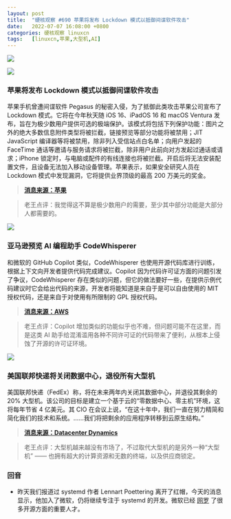 ```yaml
---
layout: post
title:	"硬核观察 #690 苹果将发布 Lockdown 模式以抵御间谍软件攻击"
date:	2022-07-07 16:08:00 +0800 
categories:	硬核观察 linuxcn 
tags:	[linuxcn,苹果,大型机,AI]
---
```



![](/Asserts/Images//attachment/album/202207/07/160709o7okwfkiq6zjf5og.jpg)


![](/Asserts/Images//attachment/album/202207/07/160721czqbl2f76sjzsnb6.jpg)


### 苹果将发布 Lockdown 模式以抵御间谍软件攻击


苹果手机曾遭间谍软件 Pegasus 的秘密入侵，为了抵御此类攻击苹果公司宣布了 Lockdown 模式。它将在今年秋天随 iOS 16、iPadOS 16 和 macOS Ventura 发布，旨在为极少数用户提供可选的极端保护。该模式将包括下列保护功能：图片之外的绝大多数信息附件类型将被拦截，链接预览等部分功能将被禁用；JIT JavaScript 编译器等将被禁用，除非列入受信站点白名单；向用户发起的 FaceTime 通话等邀请与服务请求将被拦截，除非用户此前向对方发起过通话或请求；iPhone 锁定时，与电脑或配件的有线连接也将被拦截。开启后将无法安装配置文件，且设备无法加入移动设备管理。苹果表示，如果安全研究人员在 Lockdown 模式中发现漏洞，它将提供业界顶级的最高 200 万美元的奖金。



> 
> **[消息来源：苹果](https://www.apple.com.cn/newsroom/2022/07/apple-expands-commitment-to-protect-users-from-mercenary-spyware/)**
> 
> 
> 



> 
> 老王点评：我觉得这不算是极少数用户的需要，至少其中部分功能是大部分人都需要的。
> 
> 
> 


![](/Asserts/Images//attachment/album/202207/07/160738bpqmligmwmkglqp1.jpg)


### 亚马逊预览 AI 编程助手 CodeWhisperer


和微软的 GitHub Copilot 类似，CodeWhisperer 也使用开源代码库进行训练，根据上下文向开发者提供代码完成建议。Copilot 因为代码许可证方面的问题引发了争议，CodeWhisperer 存在类似的问题，但它的做法要好一些，在提供示例代码建议时它会给出代码的来源，开发者将能知道是来自于是可以自由使用的 MIT 授权代码，还是来自于对使用有所限制的 GPL 授权代码。



> 
> **[消息来源：AWS](https://aws.amazon.com/cn/codewhisperer/)**
> 
> 
> 



> 
> 老王点评：Copilot 增加类似的功能似乎也不难，但问题可能不在这里，而是这类 AI 助手给混淆滥用各种不同许可证的代码带来了便利，从根本上侵蚀了开源的许可证环境。
> 
> 
> 


![](/Asserts/Images//attachment/album/202207/07/160753qzyk3wehzhccuocw.jpg)


### 美国联邦快递将关闭数据中心，退役所有大型机


美国联邦快递（FedEx）称，将在未来两年内关闭其数据中心，并退役其剩余的 20% 大型机。该公司的目标是建立一个基于云的“零数据中心、零主机”环境，这将每年节省 4 亿美元。其 CIO 在会议上说，“在这十年中，我们一直在努力精简和简化我们的技术和系统。……我们将把剩余的应用程序转移到云原生结构。”



> 
> **[消息来源：Datacenter Dynamics](https://www.datacenterdynamics.com/en/news/fedex-to-close-data-centers-retire-all-mainframes-by-2024-saving-400m/)**
> 
> 
> 



> 
> 老王点评：大型机越来越没有市场了，不过取代大型机的是另外一种“大型机” —— 也拥有超大的计算资源和无数的终端，以及供应商锁定。
> 
> 
> 


### 回音


* 昨天我们报道过 systemd 作者 Lennart Poettering 离开了红帽，今天的消息显示，他加入了微软，仍将继续专注于 systemd 的开发。微软已经 [网罗](https://www.phoronix.com/scan.php?page=news_item&px=Systemd-Creator-Microsoft) 了很多开源方面的重要人才。
